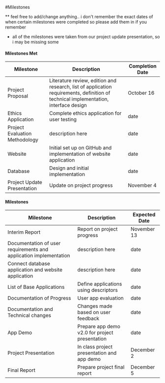 #Milestones

** feel free to add/change anything.. i don't remember the exact dates of when certain milestones were completed so please add them in if you remember

- all of the milestones were taken from our project update presentation, so i may be missing some


#### Milestones Met
| Milestone           | Description           | Completion Date  |
| -------------       |-------------        | -----|
| Project Proposal | Literature review, edition and research, list of application requirements, definition of technical implementation, interface design| October 16 |
| Ethics Application| Complete ethics application for user testing |date |
| Project Evaluation Methodology | description here  |  date |
| Website | Initial set up on GitHub and implementation of website application| date |
|Database | Design and initial implementation  | date |
|Project Update Presentation| Update on project progress| November 4



#### Milestones
| Milestone           | Description           | Expected Date  |
| -------------       |-------------        | -----|
| Interim Report      | Report on project progress        | November 13 |
|Documentation of user requirements and application implementation | description here  |   date|
|Connect database application and website application | description here  |    date |
|List of Base Applications | Define applications using descriptors | date |
|Documentation of Progress| User app evaluation| date|
|Documentation and Technical changes| Changes made based on user feedback| date|
|App Demo| Prepare app demo v2.0 for project presentation| date|
|Project Presentation| In class project presentation and app demo| December 2|
|Final Report| Prepare project final report| December 5|
